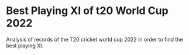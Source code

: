 # Best Playing XI of t20 World Cup 2022
Analysis of records of the T20 cricket world cup 2022 in order to find the best playing XI.
